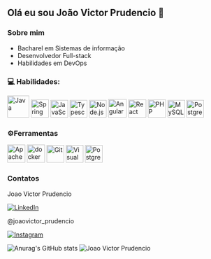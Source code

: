 ## Olá eu sou João Victor Prudencio 👋


### Sobre mim

* Bacharel em Sistemas de informação
* Desenvolvedor Full-stack
* Habilidades em DevOps
  

### 💻 Habilidades:
<div style="display: inline_block">
 
  <a href="https://www.java.com/" title="Java"><img src="https://github.com/get-icon/geticon/raw/master/icons/java.svg" alt="Java" width="50px" height="50px"></a>
   <a href="https://spring.io/" title="Spring"><img src="https://github.com/get-icon/geticon/raw/master/icons/spring.svg" alt="Spring" width="41px" height="41px"></a>
  <a href="https://developer.mozilla.org/en-US/docs/Web/JavaScript" title="JavaScript"><img src="https://github.com/get-icon/geticon/raw/master/icons/javascript.svg" alt="JavaScript" color="#fff" width="40px" height="40px"></a>
  <a href="https://www.typescriptlang.org/" title="Typescript"><img src="https://github.com/get-icon/geticon/raw/master/icons/typescript-icon.svg" alt="Typescript" width="40px" height="40px"></a>
  <a href="https://nodejs.org/" title="Node.js"><img src="https://github.com/get-icon/geticon/raw/master/icons/nodejs-icon.svg" alt="Node.js" width="40px" height="40px"></a>
   <a href="https://angular.io/" title="Angular"><img src="https://github.com/get-icon/geticon/raw/master/icons/angular-icon.svg" alt="Angular" width="42px" height="42px"></a>
   <a href="https://reactjs.org/" title="React"><img src="https://github.com/get-icon/geticon/raw/master/icons/react.svg" alt="React" width="41px" height="41px"></a>
     <a href="https://php.net/" title="PHP"><img src="https://github.com/get-icon/geticon/raw/master/icons/php.svg" alt="PHP" width="41px" height="41px"></a>
  <a href="https://dev.mysql.com/" title="MySQL"><img src="https://github.com/get-icon/geticon/raw/master/icons/mysql.svg" alt="MySQL" width="40px" height="40px"></a>
  <a href="https://www.postgresql.org/" title="PostgreSQL"><img src="https://github.com/get-icon/geticon/raw/master/icons/postgresql.svg" alt="PostgreSQL" width="40px" height="40px"></a>
</div>

### ⚙️Ferramentas 

<div style="display: inline_block">

   <a href="https://www.apache.org/" title="Apache"><img src="https://github.com/get-icon/geticon/raw/master/icons/apache.svg" alt="Apache" width="41px" height="41px"></a>
   <a href="https://www.docker.com/" title="docker"><img src="https://github.com/get-icon/geticon/raw/master/icons/docker-icon.svg" alt="docker" width="41px" height="41px"></a>
    <a href="https://git-scm.com/" title="Git"><img src="https://github.com/get-icon/geticon/raw/master/icons/git-icon.svg" alt="Git" width="40px" height="40px"></a>
  <a href="https://code.visualstudio.com/" title="Visual Studio Code"><img src="https://github.com/get-icon/geticon/raw/master/icons/visual-studio-code.svg" alt="Visual Studio Code" width="40px" height="40px"></a>
   <a href="https://www.jasmine.org/" title="jasmine"><img src="https://github.com/get-icon/geticon/raw/master/icons/jasmine.svg" alt="PostgreSQL" width="40px" height="40px"></a>
</div>

### Contatos
<div>Joao Victor Prudencio</div>

<a href="https://www.linkedin.com/in/joão-victor-prudencio">![LinkedIn](https://img.shields.io/badge/linkedin-%230077B5.svg?style=for-the-badge&logo=linkedin&logoColor=white)</a>

<div>@joaovictor_prudencio</div>

<a href="https://www.instagram.com/joao_victorprudencio/">![Instagram](https://img.shields.io/badge/Instagram-%23E4405F.svg?style=for-the-badge&logo=Instagram&logoColor=white)</a>

![Anurag's GitHub stats](https://github-readme-stats.vercel.app/api?username=joaovictorprudencio&show_icons=true&theme=transparent)
![Joao Victor Prudencio](https://github-readme-stats.vercel.app/api/top-langs/?username=joaovictorprudencio&layout=compact&langs_count=8&theme=tokyonight)

